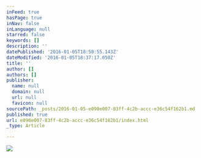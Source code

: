 ```yaml
---
inFeed: true
hasPage: true
inNav: false
inLanguage: null
starred: false
keywords: []
description: ''
datePublished: '2016-01-05T18:50:55.143Z'
dateModified: '2016-01-05T18:37:17.050Z'
title: ''
author: []
authors: []
publisher:
  name: null
  domain: null
  url: null
  favicon: null
sourcePath: _posts/2016-01-05-e090e007-83ff-4c2b-accc-e36c54f162b1.md
published: true
url: e090e007-83ff-4c2b-accc-e36c54f162b1/index.html
_type: Article

---
```

![](https://the-grid-user-content.s3-us-west-2.amazonaws.com/58c087d4-8a3b-4cb5-b1f2-88b23cacd306.jpg)